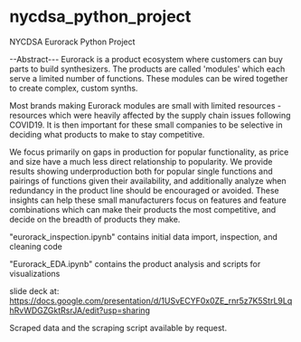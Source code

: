 # nycdsa_python_project
NYCDSA Eurorack Python Project

--Abstract---
Eurorack is a product ecosystem where customers can buy parts to build synthesizers. The products are called 'modules' which each serve a limited number of functions. These modules can be wired together to create complex, custom synths. 

Most brands making Eurorack modules are small with limited resources - resources which were heavily affected by the supply chain issues following COVID19. It is then important for these small companies to be selective in deciding what products to make to stay competitive.  

We focus primarily on gaps in production for popular functionality, as price and size have a much less direct relationship to popularity. We provide results showing underproduction both for popular single functions and pairings of functions given their availability, and additionally analyze when redundancy in the product line should be encouraged or avoided. These insights can help these small manufacturers focus on features and feature combinations which can make their products the most competitive, and decide on the breadth of products they make. 

"eurorack_inspection.ipynb" contains initial data import, inspection, and cleaning code

"Eurorack_EDA.ipynb" contains the product analysis and scripts for visualizations

slide deck at: https://docs.google.com/presentation/d/1USvECYF0x0ZE_rnr5z7K5StrL9LqhRvWDGZGktRsrJA/edit?usp=sharing

Scraped data and the scraping script available by request.